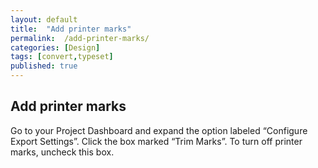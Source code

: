 ```yaml
---
layout: default
title:  "Add printer marks"
permalink:  /add-printer-marks/
categories: [Design]
tags: [convert,typeset]
published: true
---
```


<section data-type="chapter" class="hsecchapter" data-hederis-type="hsecchapter" id="add-printer-marks" data-pi-attrs="id: add-printer-marks; data-tags: convert,typeset;" role="doc-chapter" data-tags="convert,typeset" data-author-name=" " data-book-title=" " title="Add printer marks"><h1 data-hederis-type="hblkchaptitle" class="hblkchaptitle" id="pXp6JSCNn">Add printer marks</h1>
    <p class="hblkp" data-hederis-type="hblkp" id="pXE7WFewy">Go to your Project Dashboard and expand the option labeled &#8220;Configure Export Settings&#8221;. Click the box marked &#8220;Trim Marks&#8221;. To turn off printer marks, uncheck this box.</p>
    </section>
    